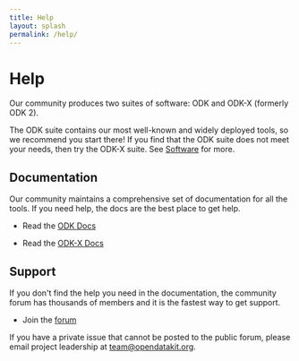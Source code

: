 ```yaml
---
title: Help
layout: splash
permalink: /help/
---
```


# Help

Our community produces two suites of software: ODK and ODK-X (formerly ODK 2).

The ODK suite contains our most well-known and widely deployed tools, so we recommend you start there! If you find that the ODK suite does not meet your needs, then try the ODK-X suite. See [Software](/software) for more.

## Documentation

Our community maintains a comprehensive set of documentation for all the tools. If you need help, the docs are the best place to get help.

* Read the [ODK Docs](https://docs.opendatakit.org)

* Read the [ODK-X Docs](https://docs.opendatakit.org/odk-x)

## Support

If you don't find the help you need in the documentation, the community forum has thousands of members and it is the fastest way to get support.

* Join the [forum](https://forum.opendatakit.org)

If you have a private issue that cannot be posted to the public forum, please email project leadership at <team@opendatakit.org>.
